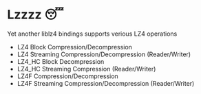 # Lzzzz 😴
Yet another liblz4 bindings supports verious LZ4 operations

- LZ4 Block Compression/Decompression
- LZ4 Streaming Compression/Decompression (Reader/Writer)
- LZ4_HC Block Decompression
- LZ4_HC Streaming Compression (Reader/Writer)
- LZ4F Compression/Decompression
- LZ4F Streaming Compression/Decompression (Reader/Writer)
